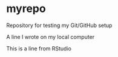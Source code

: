 # myrepo
Repository for testing my Git/GitHub setup

A line I wrote on my local computer

This is a line from RStudio
